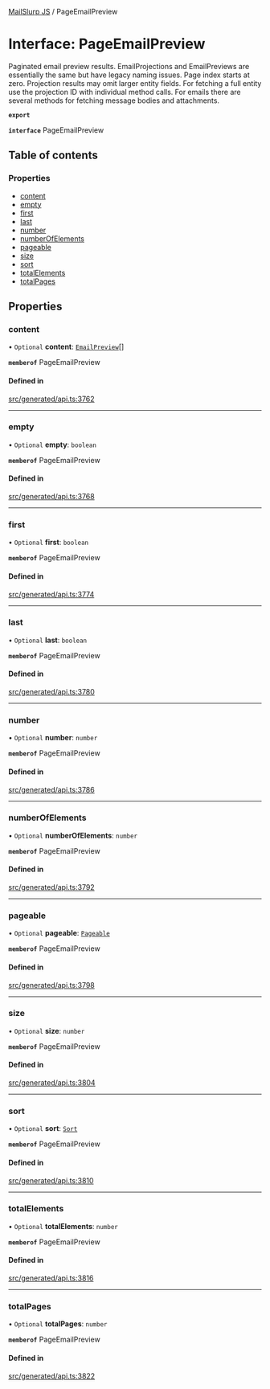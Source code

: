 [MailSlurp JS](../README.md) / PageEmailPreview

# Interface: PageEmailPreview

Paginated email preview results. EmailProjections and EmailPreviews are essentially the same but have legacy naming issues. Page index starts at zero. Projection results may omit larger entity fields. For fetching a full entity use the projection ID with individual method calls. For emails there are several methods for fetching message bodies and attachments.

**`export`**

**`interface`** PageEmailPreview

## Table of contents

### Properties

- [content](PageEmailPreview.md#content)
- [empty](PageEmailPreview.md#empty)
- [first](PageEmailPreview.md#first)
- [last](PageEmailPreview.md#last)
- [number](PageEmailPreview.md#number)
- [numberOfElements](PageEmailPreview.md#numberofelements)
- [pageable](PageEmailPreview.md#pageable)
- [size](PageEmailPreview.md#size)
- [sort](PageEmailPreview.md#sort)
- [totalElements](PageEmailPreview.md#totalelements)
- [totalPages](PageEmailPreview.md#totalpages)

## Properties

### content

• `Optional` **content**: [`EmailPreview`](EmailPreview.md)[]

**`memberof`** PageEmailPreview

#### Defined in

[src/generated/api.ts:3762](https://github.com/mailslurp/mailslurp-client/blob/5a5ba59/src/generated/api.ts#L3762)

___

### empty

• `Optional` **empty**: `boolean`

**`memberof`** PageEmailPreview

#### Defined in

[src/generated/api.ts:3768](https://github.com/mailslurp/mailslurp-client/blob/5a5ba59/src/generated/api.ts#L3768)

___

### first

• `Optional` **first**: `boolean`

**`memberof`** PageEmailPreview

#### Defined in

[src/generated/api.ts:3774](https://github.com/mailslurp/mailslurp-client/blob/5a5ba59/src/generated/api.ts#L3774)

___

### last

• `Optional` **last**: `boolean`

**`memberof`** PageEmailPreview

#### Defined in

[src/generated/api.ts:3780](https://github.com/mailslurp/mailslurp-client/blob/5a5ba59/src/generated/api.ts#L3780)

___

### number

• `Optional` **number**: `number`

**`memberof`** PageEmailPreview

#### Defined in

[src/generated/api.ts:3786](https://github.com/mailslurp/mailslurp-client/blob/5a5ba59/src/generated/api.ts#L3786)

___

### numberOfElements

• `Optional` **numberOfElements**: `number`

**`memberof`** PageEmailPreview

#### Defined in

[src/generated/api.ts:3792](https://github.com/mailslurp/mailslurp-client/blob/5a5ba59/src/generated/api.ts#L3792)

___

### pageable

• `Optional` **pageable**: [`Pageable`](Pageable.md)

**`memberof`** PageEmailPreview

#### Defined in

[src/generated/api.ts:3798](https://github.com/mailslurp/mailslurp-client/blob/5a5ba59/src/generated/api.ts#L3798)

___

### size

• `Optional` **size**: `number`

**`memberof`** PageEmailPreview

#### Defined in

[src/generated/api.ts:3804](https://github.com/mailslurp/mailslurp-client/blob/5a5ba59/src/generated/api.ts#L3804)

___

### sort

• `Optional` **sort**: [`Sort`](Sort.md)

**`memberof`** PageEmailPreview

#### Defined in

[src/generated/api.ts:3810](https://github.com/mailslurp/mailslurp-client/blob/5a5ba59/src/generated/api.ts#L3810)

___

### totalElements

• `Optional` **totalElements**: `number`

**`memberof`** PageEmailPreview

#### Defined in

[src/generated/api.ts:3816](https://github.com/mailslurp/mailslurp-client/blob/5a5ba59/src/generated/api.ts#L3816)

___

### totalPages

• `Optional` **totalPages**: `number`

**`memberof`** PageEmailPreview

#### Defined in

[src/generated/api.ts:3822](https://github.com/mailslurp/mailslurp-client/blob/5a5ba59/src/generated/api.ts#L3822)
